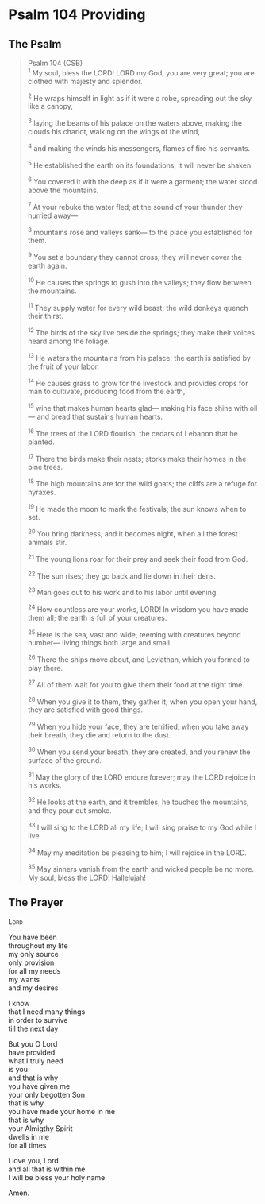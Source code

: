 # Psalm 104 Providing

## The Psalm

>Psalm 104 (CSB)  
><sup>1</sup> My soul, bless the LORD! LORD my God, you are very great; you are clothed with majesty and splendor. 
>
><sup>2</sup> He wraps himself in light as if it were a robe, spreading out the sky like a canopy, 
>
><sup>3</sup> laying the beams of his palace on the waters above, making the clouds his chariot, walking on the wings of the wind, 
>
><sup>4</sup> and making the winds his messengers, flames of fire his servants. 
>
><sup>5</sup> He established the earth on its foundations; it will never be shaken. 
>
><sup>6</sup> You covered it with the deep as if it were a garment; the water stood above the mountains. 
>
><sup>7</sup> At your rebuke the water fled; at the sound of your thunder they hurried away— 
>
><sup>8</sup> mountains rose and valleys sank— to the place you established for them. 
>
><sup>9</sup> You set a boundary they cannot cross; they will never cover the earth again. 
>
><sup>10</sup> He causes the springs to gush into the valleys; they flow between the mountains. 
>
><sup>11</sup> They supply water for every wild beast; the wild donkeys quench their thirst. 
>
><sup>12</sup> The birds of the sky live beside the springs; they make their voices heard among the foliage. 
>
><sup>13</sup> He waters the mountains from his palace; the earth is satisfied by the fruit of your labor. 
>
><sup>14</sup> He causes grass to grow for the livestock and provides crops for man to cultivate, producing food from the earth, 
>
><sup>15</sup> wine that makes human hearts glad— making his face shine with oil— and bread that sustains human hearts. 
>
><sup>16</sup> The trees of the LORD flourish, the cedars of Lebanon that he planted. 
>
><sup>17</sup> There the birds make their nests; storks make their homes in the pine trees. 
>
><sup>18</sup> The high mountains are for the wild goats; the cliffs are a refuge for hyraxes. 
>
><sup>19</sup> He made the moon to mark the festivals; the sun knows when to set. 
>
><sup>20</sup> You bring darkness, and it becomes night, when all the forest animals stir. 
>
><sup>21</sup> The young lions roar for their prey and seek their food from God. 
>
><sup>22</sup> The sun rises; they go back and lie down in their dens. 
>
><sup>23</sup> Man goes out to his work and to his labor until evening. 
>
><sup>24</sup> How countless are your works, LORD! In wisdom you have made them all; the earth is full of your creatures. 
>
><sup>25</sup> Here is the sea, vast and wide, teeming with creatures beyond number— living things both large and small. 
>
><sup>26</sup> There the ships move about, and Leviathan, which you formed to play there. 
>
><sup>27</sup> All of them wait for you to give them their food at the right time. 
>
><sup>28</sup> When you give it to them, they gather it; when you open your hand, they are satisfied with good things. 
>
><sup>29</sup> When you hide your face, they are terrified; when you take away their breath, they die and return to the dust. 
>
><sup>30</sup> When you send your breath, they are created, and you renew the surface of the ground. 
>
><sup>31</sup> May the glory of the LORD endure forever; may the LORD rejoice in his works. 
>
><sup>32</sup> He looks at the earth, and it trembles; he touches the mountains, and they pour out smoke. 
>
><sup>33</sup> I will sing to the LORD all my life; I will sing praise to my God while I live. 
>
><sup>34</sup> May my meditation be pleasing to him; I will rejoice in the LORD. 
>
><sup>35</sup> May sinners vanish from the earth and wicked people be no more. My soul, bless the LORD! Hallelujah!

## The Prayer

<div style="font-variant: small-caps;">
Lord
</div>

You have been  
  throughout my life  
  my only source  
  only provision  
  for all my needs  
  my wants  
  and my desires

I know  
  that I need many things  
  in order to survive  
  till the next day

But you O Lord  
  have provided  
  what I truly need  
  is you  
  and that is why  
  you have given me  
  your only begotten Son  
  that is why  
  you have made your home in me  
  that is why  
  your Almigthy Spirit  
  dwells in me  
  for all times

I love you, Lord  
  and all that is within me  
  I will be bless your holy name

Amen.
